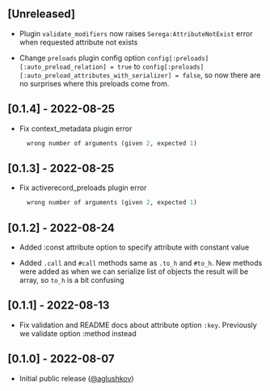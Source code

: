 ## [Unreleased]

- Plugin `validate_modifiers` now raises `Serega:AttributeNotExist` error when requested attribute not exists

- Change `preloads` plugin config option `config[:preloads][:auto_preload_relation] = true` to `config[:preloads][:auto_preload_attributes_with_serializer] = false`, so now there are no surprises where this preloads come from.

## [0.1.4] - 2022-08-25

- Fix context_metadata plugin error
  ```ruby
    wrong number of arguments (given 2, expected 1)
  ```

## [0.1.3] - 2022-08-25

- Fix activerecord_preloads plugin error
  ```ruby
    wrong number of arguments (given 2, expected 1)
  ```

## [0.1.2] - 2022-08-24

- Added :const attribute option to specify attribute with constant value

- Added `.call` and `#call` methods same as `.to_h` and `#to_h`. New methods were added as when we can serialize list of objects the result will be array, so `to_h` is a bit confusing

## [0.1.1] - 2022-08-13

- Fix validation and README docs about attribute option `:key`. Previously we validate option :method instead

## [0.1.0] - 2022-08-07

- Initial public release ([@aglushkov][])


[@aglushkov]: https://github.com/aglushkov
